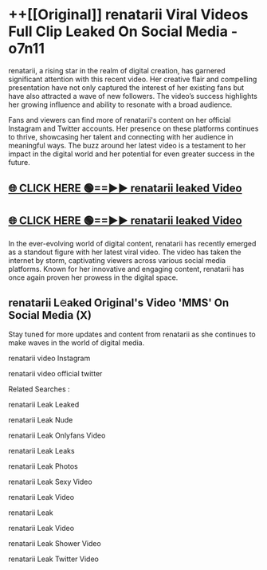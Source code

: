 # ++[[Original]] renatarii Viral Videos Full Clip Leaked On Social Media - o7n11<br>

renatarii, a rising star in the realm of digital creation, has garnered significant attention with this recent video. Her creative flair and compelling presentation have not only captured the interest of her existing fans but have also attracted a wave of new followers. The video’s success highlights her growing influence and ability to resonate with a broad audience.

Fans and viewers can find more of renatarii's content on her official Instagram and Twitter accounts. Her presence on these platforms continues to thrive, showcasing her talent and connecting with her audience in meaningful ways. The buzz around her latest video is a testament to her impact in the digital world and her potential for even greater success in the future.


## [🌐 CLICK HERE 🟢==►► renatarii leaked Video ](https://onlyclips.site?title=renatarii&ref=git)

## [🌐 CLICK HERE 🟢==►► renatarii leaked Video ](https://onlyclips.site?title=renatarii&ref=git)


In the ever-evolving world of digital content, renatarii has recently emerged as a standout figure with her latest viral video. The video has taken the internet by storm, captivating viewers across various social media platforms. Known for her innovative and engaging content, renatarii has once again proven her prowess in the digital space.



## renatarii L𝚎aked Original's Video 'MMS' On Social Media (X)


Stay tuned for more updates and content from renatarii as she continues to make waves in the world of digital media.

renatarii video Instagram

renatarii video official twitter


Related Searches :

renatarii Leak Leaked

renatarii Leak Nude

renatarii Leak Onlyfans Video

renatarii Leak Leaks

renatarii Leak Photos

renatarii Leak Sexy Video

renatarii Leak Video

renatarii Leak

renatarii Leak Video

renatarii Leak Shower Video

renatarii Leak Twitter Video

